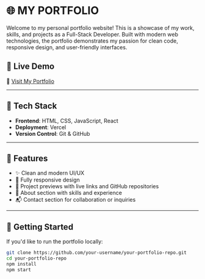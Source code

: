# 🌐 MY PORTFOLIO

Welcome to my personal portfolio website! This is a showcase of my work, skills, and projects as a Full-Stack Developer. Built with modern web technologies, the portfolio demonstrates my passion for clean code, responsive design, and user-friendly interfaces.

## 🚀 Live Demo

🔗 [Visit My Portfolio](https://portfolio-panpafn45-mudgalsagars-projects.vercel.app/)

---

## 🧰 Tech Stack

- **Frontend**: HTML, CSS, JavaScript, React
- **Deployment**: Vercel
- **Version Control**: Git & GitHub

---

## 📁 Features

- ✨ Clean and modern UI/UX
- 📱 Fully responsive design
- 🧩 Project previews with live links and GitHub repositories
- 📄 About section with skills and experience
- 📬 Contact section for collaboration or inquiries

---

## 📌 Getting Started 

If you'd like to run the portfolio locally:

```bash
git clone https://github.com/your-username/your-portfolio-repo.git
cd your-portfolio-repo
npm install
npm start
